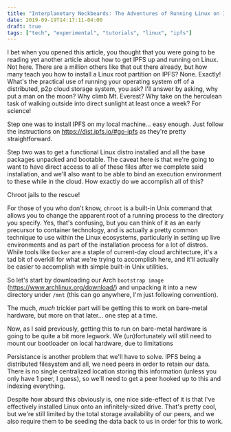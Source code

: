 ```yaml
---
title: "Interplanetary Neckbeards: The Adventures of Running Linux on IPFS"
date: 2019-09-19T14:17:11-04:00
draft: true
tags: ["tech", "experimental", "tutorials", "linux", "ipfs"]
---
```


I bet when you opened this article, you thought that you were going to be reading yet another article about how to get IPFS up and running on Linux. Not here. There are a million others like that out there already, but how many teach you how to install a Linux root partition on IPFS? None. Exactly! What's the practical use of running your operating system off of a distributed, p2p cloud storage system, you ask? I'll answer by asking, why put a man on the moon? Why climb Mt. Everest? Why take on the herculean task of walking outside into direct sunlight at least once a week? For science!

Step one was to install IPFS on my local machine... easy enough. Just follow the instructions on https://dist.ipfs.io/#go-ipfs as they're pretty straightforward.

Step two was to get a functional Linux distro installed and all the base packages unpacked and bootable. The caveat here is that we're going to want to have direct access to all of these files after we complete said installation, and we'll also want to be able to bind an execution environment to these while in the cloud. How exactly do we accomplish all of this?

Chroot jails to the rescue! 

For those of you who don't know, `chroot` is a built-in Unix command that allows you to change the apparent root of a running process to the directory you specify. Yes, that's confusing, but you can think of it as an early precursor to container technology, and is actually a pretty common technique to use within the Linux ecosystems, particularly in setting up live environments and as part of the installation process for a lot of distros. While tools like `Docker` are a staple of current-day cloud architecture, it's a tad bit of overkill for what we're trying to accomplish here, and it'll actually be easier to accomplish with simple built-in Unix utilities.

So let's start by downloading our Arch `bootstrap image` (https://www.archlinux.org/download/) and unpacking it into a new directory under `/mnt` (this can go anywhere, I'm just following convention).




The much, *much* trickier part will be getting this to work on bare-metal hardware, but more on that later... one step at a time.






Now, as I said previously, getting this to run on bare-metal hardware is going to be quite a bit more legwork. We (un)fortunately will still need to mount our bootloader on local hardware, due to limitations

Persistance is another problem that we'll have to solve. IPFS being a distributed filesystem and all, we need peers in order to retain our data. There is no single centralized location storing this information (unless you only have 1 peer, I guess), so we'll need to get a peer hooked up to this and indexing everything.

Despite how absurd this obviously is, one nice side-effect of it is that I've effectively installed Linux onto an infinitely-sized drive. That's pretty cool, but we're still limited by the total storage availability of our peers, and we also require them to be seeding the data back to us in order for this to work. 



